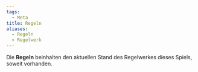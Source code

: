```yaml
---
tags:
  - Meta
title: Regeln
aliases:
  - Regeln
  - Regelwerk
---
```

Die **Regeln** beinhalten den aktuellen Stand des Regelwerkes dieses Spiels, soweit vorhanden.